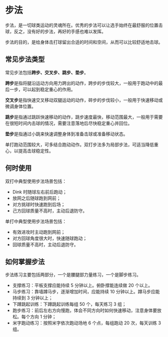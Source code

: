 # 步法

步法，是一切球类运动的灵魂所在。优秀的步法可以让选手始终在最舒服的位置击球，反之，没有好的步法，再好的手感也难以发挥。

步法的目的，是给身体击打球留出合适的时间和空间，从而可以比较舒适地击球。

## 常见步法类型

常见步法包括**跨步、交叉步、跳步、垫步**。

**跨步**是指将腿沿运动方向用力跨出的动作，跨步的步伐较大，一般用于跑动中的最后一步，可以起到稳定重心的作用。

**交叉步**是指快速交叉移动双腿运动的动作，碎步的步伐较小，一般用于快速移动或微调身体位置。

**跳步**是指通过跳跃快速移动的动作，跳步速度最快，移动范围最大，一般用于需要在很短时间内击球的情况，需要注意落地后尽快稳定重心并回位。

**垫步**是指通过小跳来快速调整身体到准备击球或准备移动状态。

单打跑动范围较大，可多结合跑动动作。双打步法多为局部步法，可适当降低重心，以提高击球稳定性。

## 何时使用

双打中典型使用步法场景包括：

* Dink 时随球左右前后跑动；
* 放网之后随球跑到网前；
* 对方挑球时快速跑到后场；
* 己方回球质量不高时，主动后退防守。

单打中典型使用步法场景包括：

* 有效进攻时主动跑到网前；
* 对方回球角度很大时，快速随球跑动；
* 回球质量不高时，主动后退防守。

## 如何掌握步法

步法练习主要包括两部分，一个是腰腿部力量练习，一个是脚步练习。

* 支撑练习：平板支撑应能持续 5 分钟以上。俯卧撑能连续做 20 个以上。
* 马步练习：靠墙蹲马步，逐渐增加时间，应能持续 10 分钟以上。蹲马步应能持续到 3 分钟以上；
* 下蹲跳起训练：下蹲跳起训练每组 50 个，每天练习 3 组；
* 跑步练习：前后左右方向慢跑，体会不同方向时如何快速移动，注意身体要放松。每个方向 1 分钟；
* 米字跑动练习：按照米字依次跑动场地 6 个点，每组跑动 20 次，每天训练 3 组。